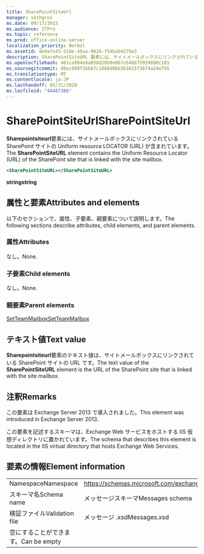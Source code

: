 ```yaml
---
title: SharePointSiteUrl
manager: sethgros
ms.date: 09/17/2015
ms.audience: ITPro
ms.topic: reference
ms.prod: office-online-server
localization_priority: Normal
ms.assetid: de9a7e43-518e-49aa-9826-f54bab4279a3
description: SharePointSiteURL 要素には、サイトメールボックスにリンクされている SharePoint サイトの Uniform Resource Locator (URL) が含まれています。
ms.openlocfilehash: 461ca904e9a050d20b9e067cb40875939608c101
ms.sourcegitcommit: 88ec988f2bb67c1866d06b361615f3674a24e795
ms.translationtype: MT
ms.contentlocale: ja-JP
ms.lasthandoff: 05/31/2020
ms.locfileid: "44467306"
---
```

# <a name="sharepointsiteurl"></a><span data-ttu-id="2634d-103">SharePointSiteUrl</span><span class="sxs-lookup"><span data-stu-id="2634d-103">SharePointSiteUrl</span></span>

<span data-ttu-id="2634d-104">**Sharepointsiteurl**要素には、サイトメールボックスにリンクされている SharePoint サイトの Uniform resource LOCATOR (URL) が含まれています。</span><span class="sxs-lookup"><span data-stu-id="2634d-104">The **SharePointSiteURL** element contains the Uniform Resource Locator (URL) of the SharePoint site that is linked with the site mailbox.</span></span> 
  
```XML
<SharePointSiteURL></SharePointSiteURL>
```

<span data-ttu-id="2634d-105">**string**</span><span class="sxs-lookup"><span data-stu-id="2634d-105">**string**</span></span>

## <a name="attributes-and-elements"></a><span data-ttu-id="2634d-106">属性と要素</span><span class="sxs-lookup"><span data-stu-id="2634d-106">Attributes and elements</span></span>

<span data-ttu-id="2634d-107">以下のセクションで、属性、子要素、親要素について説明します。</span><span class="sxs-lookup"><span data-stu-id="2634d-107">The following sections describe attributes, child elements, and parent elements.</span></span>
  
### <a name="attributes"></a><span data-ttu-id="2634d-108">属性</span><span class="sxs-lookup"><span data-stu-id="2634d-108">Attributes</span></span>

<span data-ttu-id="2634d-109">なし。</span><span class="sxs-lookup"><span data-stu-id="2634d-109">None.</span></span>
  
### <a name="child-elements"></a><span data-ttu-id="2634d-110">子要素</span><span class="sxs-lookup"><span data-stu-id="2634d-110">Child elements</span></span>

<span data-ttu-id="2634d-111">なし。</span><span class="sxs-lookup"><span data-stu-id="2634d-111">None.</span></span>
  
### <a name="parent-elements"></a><span data-ttu-id="2634d-112">親要素</span><span class="sxs-lookup"><span data-stu-id="2634d-112">Parent elements</span></span>

[<span data-ttu-id="2634d-113">SetTeamMailbox</span><span class="sxs-lookup"><span data-stu-id="2634d-113">SetTeamMailbox</span></span>](setteammailbox.md)
  
## <a name="text-value"></a><span data-ttu-id="2634d-114">テキスト値</span><span class="sxs-lookup"><span data-stu-id="2634d-114">Text value</span></span>

<span data-ttu-id="2634d-115">**Sharepointsiteurl**要素のテキスト値は、サイトメールボックスにリンクされている SharePoint サイトの URL です。</span><span class="sxs-lookup"><span data-stu-id="2634d-115">The text value of the **SharePointSiteURL** element is the URL of the SharePoint site that is linked with the site mailbox.</span></span> 
  
## <a name="remarks"></a><span data-ttu-id="2634d-116">注釈</span><span class="sxs-lookup"><span data-stu-id="2634d-116">Remarks</span></span>

<span data-ttu-id="2634d-117">この要素は Exchange Server 2013 で導入されました。</span><span class="sxs-lookup"><span data-stu-id="2634d-117">This element was introduced in Exchange Server 2013.</span></span>
  
<span data-ttu-id="2634d-118">この要素を記述するスキーマは、Exchange Web サービスをホストする IIS 仮想ディレクトリに置かれています。</span><span class="sxs-lookup"><span data-stu-id="2634d-118">The schema that describes this element is located in the IIS virtual directory that hosts Exchange Web Services.</span></span>
  
## <a name="element-information"></a><span data-ttu-id="2634d-119">要素の情報</span><span class="sxs-lookup"><span data-stu-id="2634d-119">Element information</span></span>

|||
|:-----|:-----|
|<span data-ttu-id="2634d-120">Namespace</span><span class="sxs-lookup"><span data-stu-id="2634d-120">Namespace</span></span>  <br/> |https://schemas.microsoft.com/exchange/services/2006/messages  <br/> |
|<span data-ttu-id="2634d-121">スキーマ名</span><span class="sxs-lookup"><span data-stu-id="2634d-121">Schema name</span></span>  <br/> |<span data-ttu-id="2634d-122">メッセージスキーマ</span><span class="sxs-lookup"><span data-stu-id="2634d-122">Messages schema</span></span>  <br/> |
|<span data-ttu-id="2634d-123">検証ファイル</span><span class="sxs-lookup"><span data-stu-id="2634d-123">Validation file</span></span>  <br/> |<span data-ttu-id="2634d-124">メッセージ .xsd</span><span class="sxs-lookup"><span data-stu-id="2634d-124">Messages.xsd</span></span>  <br/> |
|<span data-ttu-id="2634d-125">空にすることができます。</span><span class="sxs-lookup"><span data-stu-id="2634d-125">Can be empty</span></span>  <br/> ||
   

